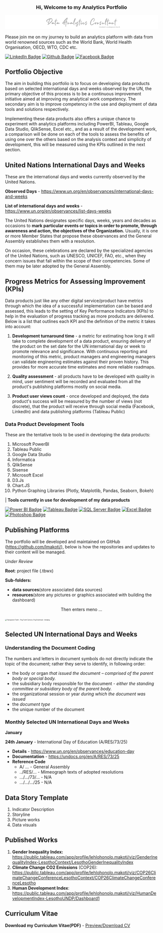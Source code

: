 ### <p style="text-align: center">Hi, Welcome to my Analytics Portfolio </p>

<img src="resource\banner.png" alt="portfolio banner">

Please join me on my journey to build an analytics platform with data from world renowned sources such as the World Bank, World Health Organisation, OECD, WTO, CDC etc.

[![LinkedIn Badge](https://img.shields.io/badge/-lehlohonolomakoti-0e76a8?style=flat&labelColor=0e76a8&logo=linkedin&logoColor=white&link=https://linkedin.com/in/lehlohonolomakoti)][linkedin]
[![Github Badge](https://img.shields.io/badge/-lehlohonolomakoti-000000?style=flat&labelColor=000000&logo=github&logoColor=white&link=https://github.com/lmakoti)][github] 
[![Facebook Badge](https://img.shields.io/badge/-lmakoti-1ca0f1?style=flat&labelColor=1ca0f1&logo=facebook&logoColor=white&link=https://facebook.com/lmakoti)][facebook]



## Portfolio Objective

The aim in building this portfolio is to focus on developing data products based on selected international days and weeks observed by the UN, the primary objective of this process is to be a continuous improvement initiative aimed at improving my analytical work competency. The secondary aim is to improve competency in the use and deployment of data tools and solutions respectively.

Implementing these data products also offers a unique chance to experiment with analytics platforms including PowerBI, Tableau, Google Data Studio, QlikSense, Excel etc., and as a result of the development work, a comparison will be done on each of the tools to assess the benefits of using one over the others based on the analysis context and simplicity of development, this will be measured using the KPIs outlined in the next section.



## United Nations International Days and Weeks

These are the international days and weeks currently observed by the United Nations. 

**Observed Days** - https://www.un.org/en/observances/international-days-and-weeks 

**List of international days and weeks** - https://www.un.org/en/observances/list-days-weeks

The United Nations designates specific days, weeks, years and decades as occasions to **mark particular events or topics in order to promote,  through awareness and action, the objectives of the Organization.**  Usually, it is one or more Member States that propose these observances  and the General Assembly establishes them with a resolution.

On occasion, these celebrations are declared by the specialized  agencies of the United Nations, such as UNESCO, UNICEF, FAO, etc., when  they concern issues that fall within the scope of their competencies.  Some of them may be later adopted by the General Assembly.



## Progress Metrics for Assessing Improvement (KPIs)

Data products just like any other digital service/product have metrics through which the idea of a successful implementation can be based and assessed, this leads to the setting of Key Performance Indicators (KPIs) to help in the evaluation of progress tracking as more products are delivered. Below is a list that outlines each KPI and the definition of the metric it takes into account:

1. **Development turnaround time** - a metric for estimating how long it will take to complete development of a data product, ensuring delivery of the product on the set date for the UN international day or week to promote relevance and significance. With continuous reporting and monitoring of this metric, product managers and engineering managers can validate engineering estimates against their proven history. This provides for more accurate time estimates and more reliable roadmaps.

2. **Quality assessment** - all products have to be developed with quality in mind, user sentiment will be recorded and evaluated from all the product's publishing platforms mostly on social media.

3. **Product user views count** - once developed and deployed, the data product's success will be measured by the number of views (not discrete), that the product will receive through social media (Facebook, LinkedIn) and data publishing platforms (Tableau Public)



### Data Product Development Tools

These are the tentative tools to be used in developing the data products:

1. Microsoft PowerBI
2. Tableau Public
3. Google Data Studio
4. Informatica
5. QlikSense
6. Sisense
7. Microsoft Excel
8. D3.Js
9. Chart.JS
10. Python Graphing Libraries (Plotly, Matplotlib, Pandas, Seaborn, Bokeh)

| **Tools currently in use for development of my data products**

[![Power BI Badge](https://img.shields.io/badge/-Power%20BI-F2C811?style=for-the-badge&labelColor=212121&logo=powerbi)](#) [![Tableau Badge](https://img.shields.io/badge/-Tableau-E97627?style=for-the-badge&labelColor=212121&logo=tableau)](#) [![SQL Server Badge](https://img.shields.io/badge/-SQL%20Server-CC2927?style=for-the-badge&labelColor=212121&logo=Microsoft%20SQL%20Server&logoColor=CC2927)](#) [![Excel Badge](https://img.shields.io/badge/-Microsoft%20Excel-217346?style=for-the-badge&labelColor=212121&logo=Microsoft%20Excel&logoColor=217346)](#) [![Photoshop Badge](https://img.shields.io/badge/-Adobe%20Photoshop-161637?style=for-the-badge&labelColor=212121&logo=Adobe%20Photoshop&logoColor=white)](#)



## Publishing Platforms

The portfolio will be developed and maintained on GitHub (https://github.com/lmakoti/), below is how the repositories and updates to their content will be managed.

*Under Review*

**Root**: project file (.tbwx)

**Sub-folders:** 

- **data sources**(store associated data sources)
- **resources**(store any pictures or graphics associated with building the dashboard)



<p style="text-align: center">Then enters meno ... </p>

<img src="https://www.kindpng.com/picc/m/341-3410861_transparent-teeth-png-tooth-cartoon-png-download.png" alt="Transparent Teeth - Png Tooth Cartoon, Png Download - kindpng" style="zoom: 33%;" />

## Selected UN International Days and Weeks

### Understanding the Document Coding

The numbers and letters in document symbols do not directly indicate the  topic of the document; rather they serve to identify, in following  order:

- the body or organ *that issued the document – comprised of the parent body or special body.*
- the subsidiary body responsible for the document - *either the standing committee or subsidiary body of the parent body.*
- the organizational session or year *during which the document was issued*
- the *document type*
- the unique number of the document

### Monthly Selected UN International Days and Weeks

**January**

**24th January** - International Day of Education (A/RES/73/25)

- **Details** - https://www.un.org/en/observances/education-day
- **Documentation** - https://undocs.org/en/A/RES/73/25
- **Reference Code** 
  - A/ ... - General Assembly
  - ../RES/... - Mimeograph texts of adopted resolutions
  - .../.../73/... - N/A
  - .../.../.../25 - N/A

## Data Story Template

1. Indicator Description
2. Storyline 
3. Picture works
4. Data visuals

## Published Works

1. **Gender Inequality Index:** https://public.tableau.com/app/profile/lehlohonolo.makoti/viz/GenderInequalityIndex-LesothoContext/LesothoGenderInequalityIndex
2. **Climate Change CO2 Emissions** (COP26): https://public.tableau.com/app/profile/lehlohonolo.makoti/viz/COP26ClimateChangeConferenceLesothoContext/COP26ClimateChangeConferenceLesotho
3. **Human Development Index**: https://public.tableau.com/app/profile/lehlohonolo.makoti/viz/HumanDevelopmentIndex-LesothoUNDP/Dashboard1 



## Curriculum Vitae

**Download my Curriculum Vitae(PDF)** -  <a href="resource\LMakoti-CV.pdf" target="_blank" download="Lehlohonolo Makoti CV">Preview/Download CV</a>



<!-- Profile Links -->

[linkedin]: https://www.linkedin.com/in/lehlohonolomakoti/
[github]: https://www.github.com/lmakoti/
[facebook]: https://www.facebook.com/lmakoti/

<!-- Shields Profile Links -->

[linkedinbadge]: https://img.shields.io/badge/-uditkumarchatterjee-0e76a8?style=flat&labelColor=0e76a8&logo=linkedin&logoColor=white

<!--Technology Stack-->

[powerbibadge]: https://img.shields.io/badge/-Power%20BI-F2C811?style=for-the-badge&labelColor=212121&logo=powerbi
[tableaubadge]: https://img.shields.io/badge/-Tableau-E97627?style=for-the-badge&labelColor=212121&logo=tableau
[sqlserverbadge]: https://img.shields.io/badge/-SQL%20Server-CC2927?style=for-the-badge&labelColor=212121&logo=Microsoft%20SQL%20Server&logoColor=CC2927
[excelbadge]: https://img.shields.io/badge/-Microsoft%20Excel-217346?style=for-the-badge&labelColor=212121&logo=Microsoft%20Excel&logoColor=217346
[photoshop]: https://img.shields.io/badge/-Photoshop-3776AB?style=for-the-badge&labelColor=212121&logo=python

